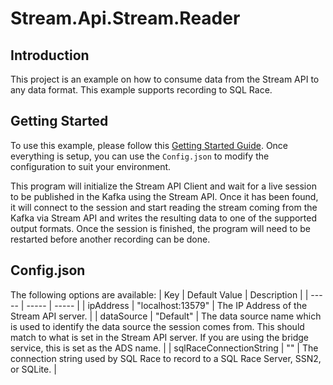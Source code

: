 # Stream.Api.Stream.Reader
## Introduction
This project is an example on how to consume data from the Stream API to any data format. This example supports recording to SQL Race.

## Getting Started
To use this example, please follow this [Getting Started Guide](). Once everything is setup, you can use the `Config.json` to modify the configuration to suit your environment.

This program will initialize the Stream API Client and wait for a live session to be published in the Kafka using the Stream API. Once it has been found, it will connect to the session and start reading the stream coming from the Kafka via Stream API and writes the resulting data to one of the supported output formats. Once the session is finished, the program will need to be restarted before another recording can be done.

## Config.json
The following options are available:
| Key | Default Value | Description |
| ----- | ----- | ----- |
| ipAddress | "localhost:13579" | The IP Address of the Stream API server. |
| dataSource | "Default" | The data source name which is used to identify the data source the session comes from. This should match to what is set in the Stream API server. If you are using the bridge service, this is set as the ADS name. |
| sqlRaceConnectionString | "" | The connection string used by SQL Race to record to a SQL Race Server, SSN2, or SQLite. |